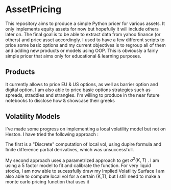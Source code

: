 # AssetPricing
This repository aims to produce a simple Python pricer for various assets. It only implements equity assets for now but hopefully it will include others later on.
The final goal is to be able to extract data from yahoo finance (or others) and price asset accordingly. 
I used to have a few different scripts to price some basic options and my current objectives is to regroup all of them and adding new products or models using OOP.
This is obviously a fairly simple pricer that aims only for educational & learning purposes.

## Products  
It currently allows to price EU & US options, as well as barrier option and digital option.
I am also able to price basic options strategies such as spreads, straddles and strangles. I'm willing to produce in the near future notebooks to disclose how & showcase their greeks

## Volatility Models   
I've made some progress on implementing a local volatility model but not on Heston.
I have tried the following approach :

The first is a "Discrete" computation of local vol, using dupire formula and finite difference partial derivatives, which was unsuccessfull.

My second approach uses a parametrized approach to get $\sigma^2 (K,T)$ .
I am using a 5 factor model to fit and calibrate the function. For very liquid stocks, I am now able to sucessfully draw my Implied Volatility Surface
I am also able to compute local vol for a certain (K,T), but I still need to make a monte carlo pricing function that uses it



